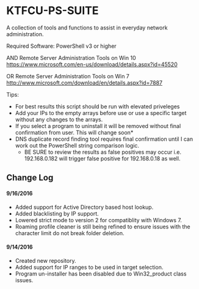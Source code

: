 # KTFCU-PS-SUITE
A collection of tools and functions to assist in everyday network administration.

Required Software:
PowerShell v3 or higher

AND
Remote Server Administration Tools on Win 10 https://www.microsoft.com/en-us/download/details.aspx?id=45520

OR
 Remote Server Administration Tools on Win 7 http://www.microsoft.com/download/en/details.aspx?id=7887
	
Tips:
- For best results this script should be run with elevated priveleges
- Add your IPs to the empty arrays before use or use a specific target without any changes to the arrays.
- If you select a program to uninstall it will be removed without final confirmation from user. This will change soon*
- DNS duplicate record finding tool requires final confirmation until I can work out the PowerShell string comparison logic.
	- BE SURE to review the results as false positives may occur i.e. 192.168.0.182 will trigger false positive for 192.168.0.18 as well.


## Change Log
#### 9/16/2016
- Added support for Active Directory based host lookup.
- Added blacklisting by IP support.
- Lowered strict mode to version 2 for compatiblity with Windows 7.
- Roaming profile cleaner is still being refined to ensure issues with the character limit do not break folder deletion.
#### 9/14/2016
- Created new repository.
- Added support for IP ranges to be used in target selection.
- Program un-installer has been disabled due to Win32_product class issues.
